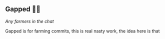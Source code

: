 ## Gapped 🧑‍🌾

*Any farmers in the chat*

Gapped is for farming commits, this is real nasty work, the idea here is that  
